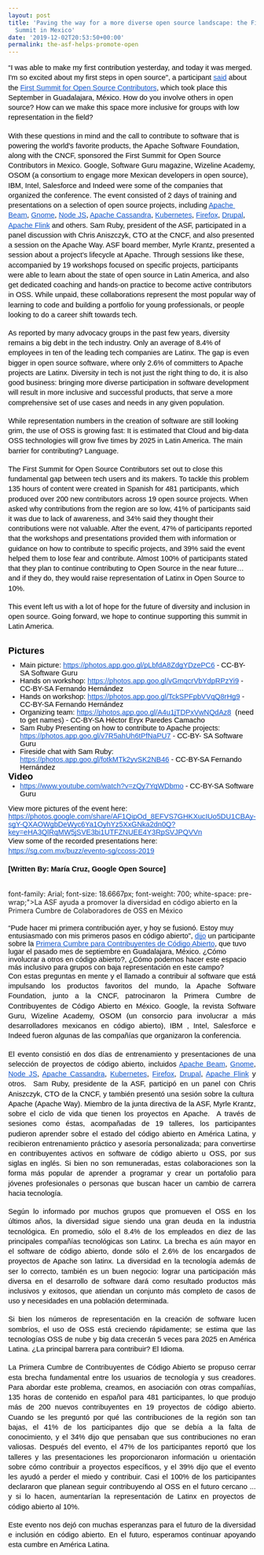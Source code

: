 ```yaml
---
layout: post
title: 'Paving the way for a more diverse open source landscape: the First OSS Contributor
  Summit in Mexico'
date: '2019-12-02T20:53:50+00:00'
permalink: the-asf-helps-promote-open
---
```

<p dir="ltr" style="line-height: 1.38; margin-top: 0pt; margin-bottom: 0pt;" id="docs-internal-guid-3dbda2ed-7fff-6723-c8c0-791c50067fbc"><span style="font-size: 11pt; font-family: Arial; color: #000000; background-color: transparent; font-weight: 400; font-style: normal; font-variant: normal; text-decoration: none; vertical-align: baseline; white-space: pre-wrap;">“I was able to make my first contribution yesterday, and today it was merged. I'm so excited about my first steps in open source&quot;, a participant </span><a href="https://twitter.com/MarcoRamirezSW/status/1173700204538867713" style="text-decoration: none;"><span style="font-size: 11pt; font-family: Arial; color: #1155cc; background-color: transparent; font-weight: 400; font-style: normal; font-variant: normal; text-decoration: underline; text-decoration-skip-ink: none; vertical-align: baseline; white-space: pre-wrap;">said</span></a><span style="font-size: 11pt; font-family: Arial; color: #000000; background-color: transparent; font-weight: 400; font-style: normal; font-variant: normal; text-decoration: none; vertical-align: baseline; white-space: pre-wrap;"> about the </span><a href="https://ccoss.org/" style="text-decoration: none;"><span style="font-size: 11pt; font-family: Arial; color: #1155cc; background-color: transparent; font-weight: 400; font-style: normal; font-variant: normal; text-decoration: underline; text-decoration-skip-ink: none; vertical-align: baseline; white-space: pre-wrap;">First Summit for Open Source Contributors</span></a><span style="font-size: 11pt; font-family: Arial; color: #000000; background-color: transparent; font-weight: 400; font-style: normal; font-variant: normal; text-decoration: none; vertical-align: baseline; white-space: pre-wrap;">, which took place this September in Guadalajara, México. How do you involve others in open source? How can we make this space more inclusive for groups with low representation in the field?&nbsp;</span></p><br /> 
  <p dir="ltr" style="line-height: 1.38; margin-top: 0pt; margin-bottom: 0pt;"><span style="font-size: 11pt; font-family: Arial; color: #000000; background-color: transparent; font-weight: 400; font-style: normal; font-variant: normal; text-decoration: none; vertical-align: baseline; white-space: pre-wrap;">With these questions in mind and the call to contribute to software that is powering the world's favorite products, the Apache Software Foundation, along with the CNCF, sponsored the First Summit for Open Source Contributors in Mexico. Google, Software Guru magazine, Wizeline Academy, OSOM (a consortium to engage more Mexican developers in open source), IBM, Intel, Salesforce and Indeed were some of the companies that organized the conference. The event consisted of 2 days of training and presentations on a selection of open source projects, including </span><a href="https://beam.apache.org/" style="text-decoration: none;"><span style="font-size: 11pt; font-family: Arial; color: #1155cc; background-color: transparent; font-weight: 400; font-style: normal; font-variant: normal; text-decoration: underline; text-decoration-skip-ink: none; vertical-align: baseline; white-space: pre-wrap;">Apache Beam</span></a><span style="font-size: 11pt; font-family: Arial; color: #000000; background-color: transparent; font-weight: 400; font-style: normal; font-variant: normal; text-decoration: none; vertical-align: baseline; white-space: pre-wrap;">, </span><a href="https://www.gnome.org/" style="text-decoration: none;"><span style="font-size: 11pt; font-family: Arial; color: #1155cc; background-color: transparent; font-weight: 400; font-style: normal; font-variant: normal; text-decoration: underline; text-decoration-skip-ink: none; vertical-align: baseline; white-space: pre-wrap;">Gnome</span></a><span style="font-size: 11pt; font-family: Arial; color: #000000; background-color: transparent; font-weight: 400; font-style: normal; font-variant: normal; text-decoration: none; vertical-align: baseline; white-space: pre-wrap;">, </span><a href="https://nodejs.org/en/" style="text-decoration: none;"><span style="font-size: 11pt; font-family: Arial; color: #1155cc; background-color: transparent; font-weight: 400; font-style: normal; font-variant: normal; text-decoration: underline; text-decoration-skip-ink: none; vertical-align: baseline; white-space: pre-wrap;">Node JS</span></a><span style="font-size: 11pt; font-family: Arial; color: #000000; background-color: transparent; font-weight: 400; font-style: normal; font-variant: normal; text-decoration: none; vertical-align: baseline; white-space: pre-wrap;">, </span><a href="http://cassandra.apache.org/" style="text-decoration: none;"><span style="font-size: 11pt; font-family: Arial; color: #1155cc; background-color: transparent; font-weight: 400; font-style: normal; font-variant: normal; text-decoration: underline; text-decoration-skip-ink: none; vertical-align: baseline; white-space: pre-wrap;">Apache Cassandra</span></a><span style="font-size: 11pt; font-family: Arial; color: #000000; background-color: transparent; font-weight: 400; font-style: normal; font-variant: normal; text-decoration: none; vertical-align: baseline; white-space: pre-wrap;">, </span><a href="https://kubernetes.io/" style="text-decoration: none;"><span style="font-size: 11pt; font-family: Arial; color: #1155cc; background-color: transparent; font-weight: 400; font-style: normal; font-variant: normal; text-decoration: underline; text-decoration-skip-ink: none; vertical-align: baseline; white-space: pre-wrap;">Kubernetes</span></a><span style="font-size: 11pt; font-family: Arial; color: #000000; background-color: transparent; font-weight: 400; font-style: normal; font-variant: normal; text-decoration: none; vertical-align: baseline; white-space: pre-wrap;">, </span><a href="https://www.mozilla.org/en-US/firefox/" style="text-decoration: none;"><span style="font-size: 11pt; font-family: Arial; color: #1155cc; background-color: transparent; font-weight: 400; font-style: normal; font-variant: normal; text-decoration: underline; text-decoration-skip-ink: none; vertical-align: baseline; white-space: pre-wrap;">Firefox</span></a><span style="font-size: 11pt; font-family: Arial; color: #000000; background-color: transparent; font-weight: 400; font-style: normal; font-variant: normal; text-decoration: none; vertical-align: baseline; white-space: pre-wrap;">, </span><a href="https://www.drupal.org/" style="text-decoration: none;"><span style="font-size: 11pt; font-family: Arial; color: #1155cc; background-color: transparent; font-weight: 400; font-style: normal; font-variant: normal; text-decoration: underline; text-decoration-skip-ink: none; vertical-align: baseline; white-space: pre-wrap;">Drupal</span></a><span style="font-size: 11pt; font-family: Arial; color: #000000; background-color: transparent; font-weight: 400; font-style: normal; font-variant: normal; text-decoration: none; vertical-align: baseline; white-space: pre-wrap;">, </span><a href="https://flink.apache.org/" style="text-decoration: none;"><span style="font-size: 11pt; font-family: Arial; color: #1155cc; background-color: transparent; font-weight: 400; font-style: normal; font-variant: normal; text-decoration: underline; text-decoration-skip-ink: none; vertical-align: baseline; white-space: pre-wrap;">Apache Flink</span></a><span style="font-size: 11pt; font-family: Arial; color: #000000; background-color: transparent; font-weight: 400; font-style: normal; font-variant: normal; text-decoration: none; vertical-align: baseline; white-space: pre-wrap;"> and others. Sam Ruby, president of the ASF, participated in a panel discussion with Chris Aniszczyk, CTO at the CNCF, and also presented a session on the Apache Way. ASF board member, Myrle Krantz, presented a session about a project’s lifecycle at Apache. Through sessions like these, accompanied by 19 workshops focused on specific projects, participants were able to learn about the state of open source in Latin America, and also get dedicated coaching and hands-on practice to become active contributors in OSS. While unpaid, these collaborations represent the most popular way of learning to code and building a portfolio for young professionals, or people looking to do a career shift towards tech.&nbsp;</span></p> <br /> 
  <p dir="ltr" style="line-height: 1.38; margin-top: 0pt; margin-bottom: 0pt;"><span style="font-size: 11pt; font-family: Arial; color: #000000; background-color: transparent; font-weight: 400; font-style: normal; font-variant: normal; text-decoration: none; vertical-align: baseline; white-space: pre-wrap;">As reported by many advocacy groups in the past few years, diversity remains a big debt in the tech industry. Only an average of 8.4% of employees in ten of the leading tech companies are Latinx</span><span style="font-size: 11pt; font-family: Arial; color: #000000; background-color: transparent; font-weight: 400; font-style: normal; font-variant: normal; text-decoration: none; vertical-align: baseline; white-space: pre-wrap;">. The gap is even bigger in open source software, where only 2.6% of committers to Apache projects are Latinx</span><span style="font-size: 11pt; font-family: Arial; color: #000000; background-color: transparent; font-weight: 400; font-style: normal; font-variant: normal; text-decoration: none; vertical-align: baseline; white-space: pre-wrap;">. Diversity in tech is not just the right thing to do, it is also good business: bringing more diverse participation in software development will result in more inclusive and successful products, that serve a more comprehensive set of use cases and needs in any given population.&nbsp;</span></p> <br /> 
  <p dir="ltr" style="line-height: 1.38; margin-top: 0pt; margin-bottom: 0pt;"><span style="font-size: 11pt; font-family: Arial; color: #000000; background-color: transparent; font-weight: 400; font-style: normal; font-variant: normal; text-decoration: none; vertical-align: baseline; white-space: pre-wrap;">While representation numbers in the creation of software are still looking grim, the use of OSS is growing fast: It is estimated that Cloud and big-data OSS technologies will grow five times by 2025 in Latin America. The main barrier for contributing? Language.&nbsp;</span></p><br /> 
  <p dir="ltr" style="line-height: 1.38; margin-top: 0pt; margin-bottom: 0pt;"><span style="font-size: 11pt; font-family: Arial; color: #000000; background-color: transparent; font-weight: 400; font-style: normal; font-variant: normal; text-decoration: none; vertical-align: baseline; white-space: pre-wrap;">The First Summit for Open Source Contributors set out to close this fundamental gap between tech users and its makers. To tackle this problem 135 hours of content were created in Spanish for 481 participants, which produced over 200 new contributors across 19 open source projects. When asked why contributions from the region are so low, 41% of participants said it was due to lack of awareness, and 34% said they thought their contributions were not valuable. After the event, 47% of participants reported that the workshops and presentations provided them with information or guidance on how to contribute to specific projects, and 39% said the event helped them to lose fear and contribute. Almost 100% of participants stated that they plan to continue contributing to Open Source in the near future… and if they do, they would raise representation of Latinx in Open Source to 10%.&nbsp;</span></p><br /> 
  <p dir="ltr" style="line-height: 1.38; margin-top: 0pt; margin-bottom: 0pt;"><span style="font-size: 11pt; font-family: Arial; color: #000000; background-color: transparent; font-weight: 400; font-style: normal; font-variant: normal; text-decoration: none; vertical-align: baseline; white-space: pre-wrap;">This event left us with a lot of hope for the future of diversity and inclusion in open source. Going forward, we hope to continue supporting this summit in Latin America.&nbsp;</span></p> 
  <h1 dir="ltr" style="line-height: 1.38; margin-top: 20pt; margin-bottom: 6pt;" id="docs-internal-guid-b45d6c53-7fff-7697-ee44-51c591dea00b"><span style="font-size: 14pt; font-family: Arial; color: #000000; background-color: transparent; font-weight: 700; font-style: normal; font-variant: normal; text-decoration: none; vertical-align: baseline; white-space: pre-wrap;">Pictures</span></h1> 
  <ul style="margin-top: 0px; margin-bottom: 0px;"> 
    <li dir="ltr" style="list-style-type: disc; font-size: 11pt; font-family: Arial; color: #000000; background-color: transparent; font-weight: 400; font-style: normal; font-variant: normal; text-decoration: none; vertical-align: baseline; white-space: pre;"><span style="font-size: 11pt; font-family: Arial; color: #000000; background-color: transparent; font-weight: 400; font-style: normal; font-variant: normal; text-decoration: none; vertical-align: baseline; white-space: pre-wrap;">Main picture: </span><a href="https://photos.app.goo.gl/pLbfdA8ZdgYDzePC6" style="text-decoration: none;"><span style="font-size: 11pt; font-family: Arial; color: #1155cc; background-color: transparent; font-weight: 400; font-style: normal; font-variant: normal; text-decoration: underline; text-decoration-skip-ink: none; vertical-align: baseline; white-space: pre-wrap;">https://photos.app.goo.gl/pLbfdA8ZdgYDzePC6</span></a><span style="font-size: 11pt; font-family: Arial; color: #000000; background-color: transparent; font-weight: 400; font-style: normal; font-variant: normal; text-decoration: none; vertical-align: baseline; white-space: pre-wrap;"> - CC-BY- SA Software Guru</span> </li> 
    <li dir="ltr" style="list-style-type: disc; font-size: 11pt; font-family: Arial; color: #000000; background-color: transparent; font-weight: 400; font-style: normal; font-variant: normal; text-decoration: none; vertical-align: baseline; white-space: pre;"><span style="font-size: 11pt; font-family: Arial; color: #000000; background-color: transparent; font-weight: 400; font-style: normal; font-variant: normal; text-decoration: none; vertical-align: baseline; white-space: pre-wrap;">Hands on workshop: </span><a href="https://photos.app.goo.gl/vGmqcrVbYdpRPzYi9" style="text-decoration: none;"><span style="font-size: 11pt; font-family: Arial; color: #1155cc; background-color: transparent; font-weight: 400; font-style: normal; font-variant: normal; text-decoration: underline; text-decoration-skip-ink: none; vertical-align: baseline; white-space: pre-wrap;">https://photos.app.goo.gl/vGmqcrVbYdpRPzYi9</span></a><span style="font-size: 11pt; font-family: Arial; color: #000000; background-color: transparent; font-weight: 400; font-style: normal; font-variant: normal; text-decoration: none; vertical-align: baseline; white-space: pre-wrap;"> - CC-BY-SA Fernando Hernández</span> </li> 
    <li dir="ltr" style="list-style-type: disc; font-size: 11pt; font-family: Arial; color: #000000; background-color: transparent; font-weight: 400; font-style: normal; font-variant: normal; text-decoration: none; vertical-align: baseline; white-space: pre;"><span style="font-size: 11pt; font-family: Arial; color: #000000; background-color: transparent; font-weight: 400; font-style: normal; font-variant: normal; text-decoration: none; vertical-align: baseline; white-space: pre-wrap;">Hands on workshop: </span><a href="https://photos.app.goo.gl/TckSPFpbVVqQ8rHg9" style="text-decoration: none;"><span style="font-size: 11pt; font-family: Arial; color: #1155cc; background-color: transparent; font-weight: 400; font-style: normal; font-variant: normal; text-decoration: underline; text-decoration-skip-ink: none; vertical-align: baseline; white-space: pre-wrap;">https://photos.app.goo.gl/TckSPFpbVVqQ8rHg9</span></a><span style="font-size: 11pt; font-family: Arial; color: #000000; background-color: transparent; font-weight: 400; font-style: normal; font-variant: normal; text-decoration: none; vertical-align: baseline; white-space: pre-wrap;"> - CC-BY-SA Fernando Hernández</span> </li> 
    <li dir="ltr" style="list-style-type: disc; font-size: 11pt; font-family: Arial; color: #000000; background-color: transparent; font-weight: 400; font-style: normal; font-variant: normal; text-decoration: none; vertical-align: baseline; white-space: pre;"><span style="font-size: 11pt; font-family: Arial; color: #000000; background-color: transparent; font-weight: 400; font-style: normal; font-variant: normal; text-decoration: none; vertical-align: baseline; white-space: pre-wrap;">Organizing team: </span><a href="https://photos.app.goo.gl/A4u1jTDPxVwNQdAz8" style="text-decoration: none;"><span style="font-size: 11pt; font-family: Arial; color: #1155cc; background-color: transparent; font-weight: 400; font-style: normal; font-variant: normal; text-decoration: underline; text-decoration-skip-ink: none; vertical-align: baseline; white-space: pre-wrap;">https://photos.app.goo.gl/A4u1jTDPxVwNQdAz8</span></a><span style="font-size: 11pt; font-family: Arial; color: #000000; background-color: transparent; font-weight: 400; font-style: normal; font-variant: normal; text-decoration: none; vertical-align: baseline; white-space: pre-wrap;">&nbsp; (need to get names) - CC-BY-SA Héctor Eryx Paredes Camacho</span> </li> 
    <li dir="ltr" style="list-style-type: disc; font-size: 11pt; font-family: Arial; color: #000000; background-color: transparent; font-weight: 400; font-style: normal; font-variant: normal; text-decoration: none; vertical-align: baseline; white-space: pre;"><span style="font-size: 11pt; font-family: Arial; color: #000000; background-color: transparent; font-weight: 400; font-style: normal; font-variant: normal; text-decoration: none; vertical-align: baseline; white-space: pre-wrap;">Sam Ruby Presenting on how to contribute to Apache projects: </span><a href="https://photos.app.goo.gl/v7R5ahUh6tPfNaPU7" style="text-decoration: none;"><span style="font-size: 11pt; font-family: Arial; color: #1155cc; background-color: transparent; font-weight: 400; font-style: normal; font-variant: normal; text-decoration: underline; text-decoration-skip-ink: none; vertical-align: baseline; white-space: pre-wrap;">https://photos.app.goo.gl/v7R5ahUh6tPfNaPU7</span></a><span style="font-size: 11pt; font-family: Arial; color: #000000; background-color: transparent; font-weight: 400; font-style: normal; font-variant: normal; text-decoration: none; vertical-align: baseline; white-space: pre-wrap;"> - CC-BY- SA Software Guru</span> </li> 
    <li dir="ltr" style="list-style-type: disc; font-size: 11pt; font-family: Arial; color: #000000; background-color: transparent; font-weight: 400; font-style: normal; font-variant: normal; text-decoration: none; vertical-align: baseline; white-space: pre;"><span style="font-size: 11pt; font-family: Arial; color: #000000; background-color: transparent; font-weight: 400; font-style: normal; font-variant: normal; text-decoration: none; vertical-align: baseline; white-space: pre-wrap;">Fireside chat with Sam Ruby: </span><a href="https://photos.app.goo.gl/fotkMTk2yvSK2NB46" style="text-decoration: none;"><span style="font-size: 11pt; font-family: Arial; color: #1155cc; background-color: transparent; font-weight: 400; font-style: normal; font-variant: normal; text-decoration: underline; text-decoration-skip-ink: none; vertical-align: baseline; white-space: pre-wrap;">https://photos.app.goo.gl/fotkMTk2yvSK2NB46</span></a><span style="font-size: 11pt; font-family: Arial; color: #000000; background-color: transparent; font-weight: 400; font-style: normal; font-variant: normal; text-decoration: none; vertical-align: baseline; white-space: pre-wrap;"> - CC-BY-SA Fernando Hernández</span> </li> 
  </ul><span style="font-size: 14pt; font-family: Arial; color: #000000; background-color: transparent; font-weight: 700; font-style: normal; font-variant: normal; text-decoration: none; vertical-align: baseline; white-space: pre-wrap;">Video</span> 
  <ul style="margin-top: 0px; margin-bottom: 0px;"> 
    <li dir="ltr" style="list-style-type: disc; font-size: 11pt; font-family: Arial; color: #000000; background-color: transparent; font-weight: 400; font-style: normal; font-variant: normal; text-decoration: none; vertical-align: baseline; white-space: pre;"><a href="https://www.youtube.com/watch?v=zQy7YqWDbmo" style="text-decoration: none;"><span style="font-size: 11pt; font-family: Arial; color: #1155cc; background-color: transparent; font-weight: 400; font-style: normal; font-variant: normal; text-decoration: underline; text-decoration-skip-ink: none; vertical-align: baseline; white-space: pre-wrap;">https://www.youtube.com/watch?v=zQy7YqWDbmo</span></a><span style="font-size: 11pt; font-family: Arial; color: #000000; background-color: transparent; font-weight: 400; font-style: normal; font-variant: normal; text-decoration: none; vertical-align: baseline; white-space: pre-wrap;"> - CC-BY-SA Software Guru</span> </li> 
  </ul> 
  <p> </p><span style="font-size: 11pt; font-family: Arial; color: #000000; background-color: transparent; font-weight: 400; font-style: normal; font-variant: normal; text-decoration: none; vertical-align: baseline; white-space: pre-wrap;">View more pictures of the event here: </span><a href="https://photos.google.com/share/AF1QipOd_8EFVS7GHKXucIUo5DU1CBAy-sgY-QXAOWgbDeWyc6Ya1OyhYz5XxGNka2dn0Q?key=eHA3QlRqMW5jSVE3bi1UTFZNUEE4Y3RpSVJPQVVn" style="text-decoration: none;"><span style="font-size: 11pt; font-family: Arial; color: #1155cc; background-color: transparent; font-weight: 400; font-style: normal; font-variant: normal; text-decoration: underline; text-decoration-skip-ink: none; vertical-align: baseline; white-space: pre-wrap;">https://photos.google.com/share/AF1QipOd_8EFVS7GHKXucIUo5DU1CBAy-sgY-QXAOWgbDeWyc6Ya1OyhYz5XxGNka2dn0Q?key=eHA3QlRqMW5jSVE3bi1UTFZNUEE4Y3RpSVJPQVVn</span></a><span style="font-size: 11pt; font-family: Arial; color: #000000; background-color: transparent; font-weight: 400; font-style: normal; font-variant: normal; text-decoration: none; vertical-align: baseline; white-space: pre-wrap;"> </span><br /> 
  <p dir="ltr" style="line-height: 1.38; margin-top: 0pt; margin-bottom: 0pt;"><span style="font-size: 11pt; font-family: Arial; color: #000000; background-color: transparent; font-weight: 400; font-style: normal; font-variant: normal; text-decoration: none; vertical-align: baseline; white-space: pre-wrap;">View some of the recorded presentations here:</span></p> 
  <p dir="ltr" style="line-height: 1.38; margin-top: 0pt; margin-bottom: 0pt;"><a href="https://sg.com.mx/buzz/evento-sg/ccoss-2019" style="text-decoration: none;"><span style="font-size: 11pt; font-family: Arial; color: #1155cc; background-color: transparent; font-weight: 400; font-style: normal; font-variant: normal; text-decoration: underline; text-decoration-skip-ink: none; vertical-align: baseline; white-space: pre-wrap;">https://sg.com.mx/buzz/evento-sg/ccoss-2019</span></a><span style="font-size: 11pt; font-family: Arial; color: #000000; background-color: transparent; font-weight: 400; font-style: normal; font-variant: normal; text-decoration: none; vertical-align: baseline; white-space: pre-wrap;"> </span></p><br /> 
  <p dir="ltr" style="line-height: 1.38; margin-top: 0pt; margin-bottom: 0pt;"><strong><span style="font-size: 11pt; font-family: Arial; color: #000000; background-color: transparent; font-style: normal; font-variant: normal; text-decoration: none; vertical-align: baseline; white-space: pre-wrap;">[Written By: María Cruz, Google Open Source]</span></strong></p> 
  <p> </p> 
  <div><br /></div><span style="color: #000000;"></span> font-family: Arial; font-size: 18.6667px; font-weight: 700; white-space: pre-wrap;&quot;&gt;La ASF ayuda a promover la diversidad en código abierto en la Primera Cumbre de Colaboradores de OSS en México 
  
  <p dir="ltr" style="line-height: 1.38; margin-top: 0pt; margin-bottom: 0pt;"><br /><span style="font-size: 14pt; font-family: Arial; color: #000000; background-color: transparent; font-weight: 700; font-style: normal; font-variant: normal; text-decoration: none; vertical-align: baseline; white-space: pre-wrap;"></span></p><span style="font-size: 11pt; font-family: Arial; color: #000000; background-color: transparent; font-weight: 400; font-style: normal; font-variant: normal; text-decoration: none; vertical-align: baseline; white-space: pre-wrap;">“Pude hacer mi primera contribución ayer, y hoy se fusionó. Estoy muy entusiasmado con mis primeros pasos en código abierto&quot;, </span><a href="https://twitter.com/MarcoRamirezSW/status/1173700204538867713" style="text-decoration: none;"><span style="font-size: 11pt; font-family: Arial; color: #1155cc; background-color: transparent; font-weight: 400; font-style: normal; font-variant: normal; text-decoration: underline; text-decoration-skip-ink: none; vertical-align: baseline; white-space: pre-wrap;">dijo</span></a><span style="font-size: 11pt; font-family: Arial; color: #000000; background-color: transparent; font-weight: 400; font-style: normal; font-variant: normal; text-decoration: none; vertical-align: baseline; white-space: pre-wrap;"> un participante sobre la </span><a href="https://ccoss.org/" style="text-decoration: none;"><span style="font-size: 11pt; font-family: Arial; color: #1155cc; background-color: transparent; font-weight: 400; font-style: normal; font-variant: normal; text-decoration: underline; text-decoration-skip-ink: none; vertical-align: baseline; white-space: pre-wrap;">Primera Cumbre para Contribuyentes de Código Abierto</span></a><span style="font-size: 11pt; font-family: Arial; color: #000000; background-color: transparent; font-weight: 400; font-style: normal; font-variant: normal; text-decoration: none; vertical-align: baseline; white-space: pre-wrap;">, que tuvo lugar el pasado mes de septiembre en Guadalajara, México. ¿Cómo involucrar a otros en código abierto?, ¿Cómo podemos hacer este espacio más inclusivo para grupos con baja representación en este campo?</span><br /> 
  <p dir="ltr" style="line-height: 1.38; text-align: justify; margin-top: 0pt; margin-bottom: 0pt;"><span style="font-size: 11pt; font-family: Arial; color: #000000; background-color: transparent; font-weight: 400; font-style: normal; font-variant: normal; text-decoration: none; vertical-align: baseline; white-space: pre-wrap;">Con estas preguntas en mente y el llamado a contribuir al software que está impulsando los productos favoritos del mundo, la Apache Software Foundation, junto a la CNCF, patrocinaron la Primera Cumbre de Contribuyentes de Código Abierto en México. Google, la revista Software Guru, Wizeline Academy, OSOM (un consorcio para involucrar a más desarrolladores mexicanos en código abierto), IBM , Intel, Salesforce e Indeed fueron algunas de las compañías que organizaron la conferencia.&nbsp;</span></p><br /> 
  <p dir="ltr" style="line-height: 1.38; text-align: justify; margin-top: 0pt; margin-bottom: 0pt;"><span style="font-size: 11pt; font-family: Arial; color: #000000; background-color: transparent; font-weight: 400; font-style: normal; font-variant: normal; text-decoration: none; vertical-align: baseline; white-space: pre-wrap;">El evento consistió en dos días de entrenamiento y presentaciones de una selección de proyectos de código abierto, incluidos </span><a href="https://beam.apache.org/" style="text-decoration: none;"><span style="font-size: 11pt; font-family: Arial; color: #1155cc; background-color: transparent; font-weight: 400; font-style: normal; font-variant: normal; text-decoration: underline; text-decoration-skip-ink: none; vertical-align: baseline; white-space: pre-wrap;">Apache Beam</span></a><span style="font-size: 11pt; font-family: Arial; color: #000000; background-color: transparent; font-weight: 400; font-style: normal; font-variant: normal; text-decoration: none; vertical-align: baseline; white-space: pre-wrap;">, </span><a href="https://www.gnome.org/" style="text-decoration: none;"><span style="font-size: 11pt; font-family: Arial; color: #1155cc; background-color: transparent; font-weight: 400; font-style: normal; font-variant: normal; text-decoration: underline; text-decoration-skip-ink: none; vertical-align: baseline; white-space: pre-wrap;">Gnome</span></a><span style="font-size: 11pt; font-family: Arial; color: #000000; background-color: transparent; font-weight: 400; font-style: normal; font-variant: normal; text-decoration: none; vertical-align: baseline; white-space: pre-wrap;">, </span><a href="https://nodejs.org/en/" style="text-decoration: none;"><span style="font-size: 11pt; font-family: Arial; color: #1155cc; background-color: transparent; font-weight: 400; font-style: normal; font-variant: normal; text-decoration: underline; text-decoration-skip-ink: none; vertical-align: baseline; white-space: pre-wrap;">Node JS</span></a><span style="font-size: 11pt; font-family: Arial; color: #000000; background-color: transparent; font-weight: 400; font-style: normal; font-variant: normal; text-decoration: none; vertical-align: baseline; white-space: pre-wrap;">, </span><a href="http://cassandra.apache.org/" style="text-decoration: none;"><span style="font-size: 11pt; font-family: Arial; color: #1155cc; background-color: transparent; font-weight: 400; font-style: normal; font-variant: normal; text-decoration: underline; text-decoration-skip-ink: none; vertical-align: baseline; white-space: pre-wrap;">Apache Cassandra</span></a><span style="font-size: 11pt; font-family: Arial; color: #000000; background-color: transparent; font-weight: 400; font-style: normal; font-variant: normal; text-decoration: none; vertical-align: baseline; white-space: pre-wrap;">, </span><a href="https://kubernetes.io/" style="text-decoration: none;"><span style="font-size: 11pt; font-family: Arial; color: #1155cc; background-color: transparent; font-weight: 400; font-style: normal; font-variant: normal; text-decoration: underline; text-decoration-skip-ink: none; vertical-align: baseline; white-space: pre-wrap;">Kubernetes</span></a><span style="font-size: 11pt; font-family: Arial; color: #000000; background-color: transparent; font-weight: 400; font-style: normal; font-variant: normal; text-decoration: none; vertical-align: baseline; white-space: pre-wrap;">, </span><a href="https://www.mozilla.org/en-US/firefox/" style="text-decoration: none;"><span style="font-size: 11pt; font-family: Arial; color: #1155cc; background-color: transparent; font-weight: 400; font-style: normal; font-variant: normal; text-decoration: underline; text-decoration-skip-ink: none; vertical-align: baseline; white-space: pre-wrap;">Firefox</span></a><span style="font-size: 11pt; font-family: Arial; color: #000000; background-color: transparent; font-weight: 400; font-style: normal; font-variant: normal; text-decoration: none; vertical-align: baseline; white-space: pre-wrap;">, </span><a href="https://www.drupal.org/" style="text-decoration: none;"><span style="font-size: 11pt; font-family: Arial; color: #1155cc; background-color: transparent; font-weight: 400; font-style: normal; font-variant: normal; text-decoration: underline; text-decoration-skip-ink: none; vertical-align: baseline; white-space: pre-wrap;">Drupal</span></a><span style="font-size: 11pt; font-family: Arial; color: #000000; background-color: transparent; font-weight: 400; font-style: normal; font-variant: normal; text-decoration: none; vertical-align: baseline; white-space: pre-wrap;">, </span><a href="https://flink.apache.org/" style="text-decoration: none;"><span style="font-size: 11pt; font-family: Arial; color: #1155cc; background-color: transparent; font-weight: 400; font-style: normal; font-variant: normal; text-decoration: underline; text-decoration-skip-ink: none; vertical-align: baseline; white-space: pre-wrap;">Apache Flink</span></a><span style="font-size: 11pt; font-family: Arial; color: #000000; background-color: transparent; font-weight: 400; font-style: normal; font-variant: normal; text-decoration: none; vertical-align: baseline; white-space: pre-wrap;"> y otros.&nbsp; Sam Ruby, presidente de la ASF, participó en un panel con Chris Aniszczyk, CTO de la CNCF, y también presentó una sesión sobre la cultura&nbsp; Apache (Apache Way). Miembro de la junta directiva de la ASF, Myrle Krantz, sobre el ciclo de vida que tienen los proyectos en Apache.  A través de sesiones como éstas, acompañadas de 19 talleres, los participantes pudieron aprender sobre el estado del código abierto en América Latina, y recibieron entrenamiento práctico y asesoría personalizada; para convertirse en contribuyentes activos en software de código abierto u OSS, por sus siglas en inglés. Si bien no son remuneradas, estas colaboraciones son la forma más popular de aprender a programar y crear un portafolio para jóvenes profesionales o personas que buscan hacer un cambio de carrera hacia tecnología.</span></p><br /> 
  <p dir="ltr" style="line-height: 1.38; text-align: justify; margin-top: 0pt; margin-bottom: 0pt;"><span style="font-size: 11pt; font-family: Arial; color: #000000; background-color: transparent; font-weight: 400; font-style: normal; font-variant: normal; text-decoration: none; vertical-align: baseline; white-space: pre-wrap;">Según lo informado por muchos grupos que promueven el OSS en los últimos años, la diversidad sigue siendo una gran deuda en la industria tecnológica. En promedio, sólo el 8.4% de los empleados en diez de las principales compañías tecnológicas son Latinx. La brecha es aún mayor en el software de código abierto, donde sólo el 2.6% de los encargados de proyectos de Apache son latinx. La diversidad en la tecnología además de ser lo correcto, también es un buen negocio: lograr una participación más diversa en el desarrollo de software dará como resultado productos más inclusivos y exitosos, que atiendan un conjunto más completo de casos de uso y necesidades en una población determinada.</span></p><br /> 
  <p dir="ltr" style="line-height: 1.38; text-align: justify; margin-top: 0pt; margin-bottom: 0pt;"><span style="font-size: 11pt; font-family: Arial; color: #000000; background-color: transparent; font-weight: 400; font-style: normal; font-variant: normal; text-decoration: none; vertical-align: baseline; white-space: pre-wrap;">Si bien los números de representación en la creación de software lucen sombríos, el uso de OSS está creciendo rápidamente; se estima que las tecnologías OSS de nube y big data crecerán 5 veces para 2025 en América Latina. ¿La principal barrera para contribuir? El Idioma.</span></p><br /> 
  <p dir="ltr" style="line-height: 1.38; text-align: justify; margin-top: 0pt; margin-bottom: 0pt;"><span style="font-size: 11pt; font-family: Arial; color: #000000; background-color: #ffffff; font-weight: 400; font-style: normal; font-variant: normal; text-decoration: none; vertical-align: baseline; white-space: pre-wrap;">La Primera Cumbre de Contribuyentes de Código Abierto se propuso cerrar esta brecha fundamental entre los usuarios de tecnología y sus creadores. Para abordar este problema, creamos, en asociación con otras compañías, 135 horas de contenido en español para 481 participantes, lo que produjo más de 200 nuevos contribuyentes en 19 proyectos de código abierto. Cuando se les preguntó por qué las contribuciones de la región son tan bajas, el 41% de los participantes dijo que se debía a la falta de conocimiento, y el 34% dijo que pensaban que sus contribuciones no eran valiosas. Después del evento, el 47% de los participantes reportó que los talleres y las presentaciones les proporcionaron información u orientación sobre cómo contribuir a proyectos específicos, y el 39% dijo que el evento les ayudó a perder el miedo y contribuir. Casi el 100% de los participantes declararon que planean seguir contribuyendo al OSS en el futuro cercano ... y si lo hacen, aumentarían la representación de Latinx en proyectos de código abierto al 10%.</span></p><br /> 
  <p dir="ltr" style="line-height: 1.38; text-align: justify; margin-top: 0pt; margin-bottom: 0pt;"><span style="font-size: 11pt; font-family: Arial; color: #000000; background-color: transparent; font-weight: 400; font-style: normal; font-variant: normal; text-decoration: none; vertical-align: baseline; white-space: pre-wrap;">Este evento nos dejó con muchas esperanzas para el futuro de la diversidad e inclusión en código abierto. En el futuro, esperamos continuar apoyando esta cumbre en América Latina.</span></p> 
  <p> </p>
